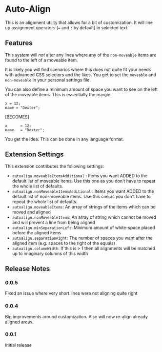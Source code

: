 # Auto-Align

This is an alignment utility that allows for a bit of customization. It will line up assignment operators (`=` and `:` by default) in selected text.


## Features


This system will *not* alter any lines where any of the `non-moveable` items are found to the left of a moveable item.

It is likely you will find scenarios where this does not quite fit your needs with advanced CSS selectors and the likes. You get to set the `moveable` and `non-moveable` in your personal settings file.

You can also define a minimum amount of space you want to see on the left of the moveable items. This is essentially the margin.

```
x = 12;
name = "Dexter";
```
[BECOMES]
```
x      = 12;
name   = "Dexter";
```

You get the idea. This can be done in any language format.


## Extension Settings

This extension contributes the following settings:

* `autoalign.moveableItemsAdditional` : Items you want ADDED to the default list of moveable items. Use this one as you don't have to repeat the whole list of defaults.
* `autoalign.nonMoveableItemsAdditional` : Items you want ADDED to the default list of non-moveable items. Use this one as you don't have to repeat the whole list of defaults.
* `autoalign.moveableItems`: An array of strings of the items which can be moved and aligned
* `autoalign.nonMoveableItems`: An array of string which cannot be moved and will prevent a line from being aligned
* `autoalign.minSeparationLeft`: Minimum amount of white-space placed before the aligned items
* `autoalign.separationRight`: The number of spaces you want after the aligned item (e.g. spaces to the right of the equals)
* `autoalign.columnWidth`: If this is > 1 then all alignments will be matched up to imaginary columns of this width


## Release Notes

### 0.0.5
Fixed an issue where very short lines were not aligning quite right

### 0.0.4
Big improvements around customization. Also will now re-align already aligned areas.

### 0.0.1
Initial release